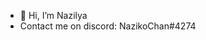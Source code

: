- 👋 Hi, I’m Nazilya
- Contact me on discord: NazikoChan#4274 


<!---
nazilya-k/nazilya-k is a ✨ special ✨ repository because its `README.md` (this file) appears on your GitHub profile.
You can click the Preview link to take a look at your changes.
--->
